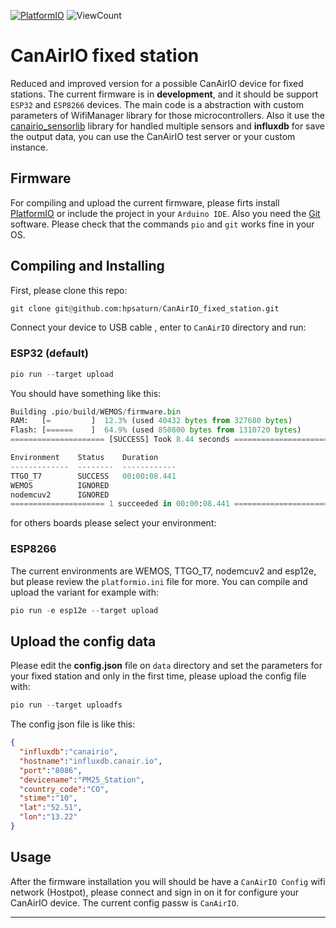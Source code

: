 [![PlatformIO](https://github.com/hpsaturn/CanAirIO_fixed_station/workflows/PlatformIO/badge.svg)](https://github.com/hpsaturn/CanAirIO_fixed_station/actions/) ![ViewCount](https://views.whatilearened.today/views/github/hpsaturn/CanAirIO_fixed_station.svg)

# CanAirIO fixed station

Reduced and improved version for a possible CanAirIO device for fixed stations. The current firmware is in **development**, and it should be support `ESP32` and `ESP8266` devices. The main code is a abstraction with custom parameters of WifiManager library for those microcontrollers. Also it use the [canairio_sensorlib](https://github.com/kike-canaries/canairio_sensorlib) library for handled multiple sensors and **influxdb** for save the output data, you can use the CanAirIO test server or your custom instance.

## Firmware

For compiling and upload the current firmware, please firts install [PlatformIO](https://platformio.org/install) or include the project in your `Arduino IDE`. Also you need the [Git](https://git-scm.com/downloads) software. Please check that the commands `pio` and `git` works fine in your OS.

## Compiling and Installing

First, please clone this repo:

```python
git clone git@github.com:hpsaturn/CanAirIO_fixed_station.git
```

Connect your device to USB cable , enter to `CanAirIO` directory and run:

### ESP32 (default)

```python
pio run --target upload
```

You should have something like this:

```python
Building .pio/build/WEMOS/firmware.bin
RAM:   [=         ]  12.3% (used 40432 bytes from 327680 bytes)
Flash: [======    ]  64.9% (used 850800 bytes from 1310720 bytes)
===================== [SUCCESS] Took 8.44 seconds ======================

Environment    Status    Duration
-------------  --------  ------------
TTGO_T7        SUCCESS   00:00:08.441
WEMOS          IGNORED
nodemcuv2      IGNORED
===================== 1 succeeded in 00:00:08.441 ======================
```

for others boards please select your environment:

### ESP8266

The current environments are WEMOS, TTGO_T7, nodemcuv2 and esp12e, but please review the `platformio.ini` file for more.
You can compile and upload the variant for example with:

```python
pio run -e esp12e --target upload
```

## Upload the config data

Please edit the **config.json** file on `data` directory and set the parameters for your fixed station and only in the first time, please upload the config file with:

```python
pio run --target uploadfs
```

The config json file is like this:

```json
{
  "influxdb":"canairio",
  "hostname":"influxdb.canair.io",
  "port":"8086",
  "devicename":"PM25_Station",
  "country_code":"CO",
  "stime":"10",
  "lat":"52.51",
  "lon":"13.22"
}
```

## Usage

After the firmware installation you will should be have a `CanAirIO Config` wifi network (Hostpot), please connect and sign in on it for configure your CanAirIO device. The current config passw is `CanAirIO`.

---
